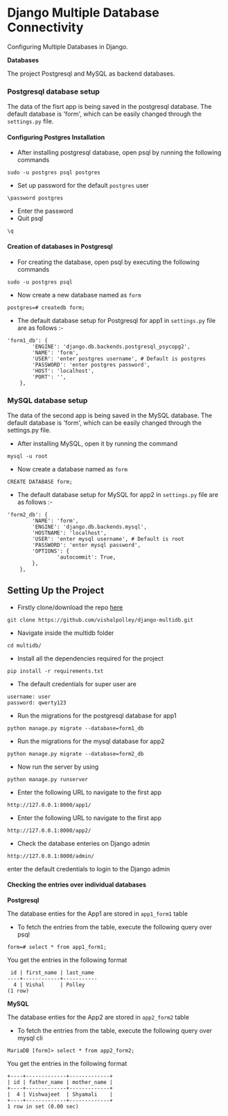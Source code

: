 # Django Multiple Database Connectivity
Configuring Multiple Databases in Django.

**Databases**

The project Postgresql and MySQL as backend databases.

### Postgresql database setup
The data of the fisrt app is being saved in the postgresql database. The default database is 'form', which can be easily changed through the `settings.py` file.

#### Configuring Postgres Installation
* After installing postgresql database, open psql by running the following commands
```
sudo -u postgres psql postgres
```
* Set up password for the default `postgres` user
```
\password postgres
```
* Enter the password
* Quit psql
```
\q
```
#### Creation of databases in Postgresql
* For creating the database, open psql by executing the following commands
```
sudo -u postgres psql
```
* Now create a new database named as `form`
```
postgres=# createdb form;
```
* The default database setup for Postgresql for app1 in `settings.py` file are as follows :-
```
'form1_db': {
        'ENGINE': 'django.db.backends.postgresql_psycopg2',
        'NAME': 'form',
        'USER': 'enter postgres username', # Default is postgres
        'PASSWORD': 'enter postgres password',
        'HOST': 'localhost',
        'PORT': '',
    },
```

### MySQL database setup
The data of the second app is being saved in the MySQL database. The default database is 'form', which can be easily changed through the settings.py file.
* After installing MySQL, open it by running the command
```
mysql -u root
```
* Now create a database named as `form`
```
CREATE DATABASE form;
```
* The default database setup for MySQL for app2 in `settings.py` file are as follows :-
```
'form2_db': {
        'NAME': 'form',
        'ENGINE': 'django.db.backends.mysql',
        'HOSTNAME': 'localhost',
        'USER': 'enter mysql username', # Default is root
        'PASSWORD': 'enter mysql password', 
        'OPTIONS': {
                'autocommit': True,
        },
    },
```

## Setting Up the Project
* Firstly clone/download the repo [here](https://github.com/vishalpolley/django-multidb/archive/master.zip)
```
git clone https://github.com/vishalpolley/django-multidb.git
```
* Navigate inside the multidb folder
```
cd multidb/
```
* Install all the dependencies required for the project
```
pip install -r requirements.txt
```
* The default credentials for super user are 
```
username: user
password: qwerty123
```
* Run the migrations for the postgresql database for app1
```
python manage.py migrate --database=form1_db
```
* Run the migrations for the mysql database for app2
```
python manage.py migrate --database=form2_db
```
* Now run the server by using
```
python manage.py runserver
```
* Enter the following URL to navigate to the first app
```
http://127.0.0.1:8000/app1/
```
* Enter the following URL to navigate to the first app
```
http://127.0.0.1:8000/app2/
```
* Check the database enteries on Django admin
```
http://127.0.0.1:8000/admin/
```
enter the default credentials to login to the Django admin

#### Checking the entries over individual databases

**Postgresql**

The database enties for the App1 are stored in `app1_form1` table
* To fetch the entries from the table, execute the following query over psql
```
form=# select * from app1_form1;
```
You get the entries in the following format
```
 id | first_name | last_name 
----+------------+-----------
  4 | Vishal     | Polley
(1 row)
```

**MySQL**

The database enties for the App2 are stored in `app2_form2` table
* To fetch the entries from the table, execute the following query over mysql cli
```
MariaDB [form]> select * from app2_form2;
```
You get the entries in the following format
```
+----+-------------+-------------+
| id | father_name | mother_name |
+----+-------------+-------------+
|  4 | Vishwajeet  | Shyamali    |
+----+-------------+-------------+
1 row in set (0.00 sec)
```
